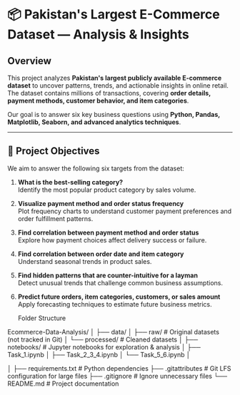 # 📦 Pakistan's Largest E-Commerce Dataset — Analysis & Insights

##  Overview
This project analyzes **Pakistan's largest publicly available E-commerce dataset** to uncover patterns, trends, and actionable insights in online retail.  
The dataset contains millions of transactions, covering **order details, payment methods, customer behavior, and item categories**.

Our goal is to answer six key business questions using **Python, Pandas, Matplotlib, Seaborn, and advanced analytics techniques**.

---

## 🎯 Project Objectives
We aim to answer the following six targets from the dataset:

1. **What is the best-selling category?**  
   Identify the most popular product category by sales volume.

2. **Visualize payment method and order status frequency**  
   Plot frequency charts to understand customer payment preferences and order fulfillment patterns.

3. **Find correlation between payment method and order status**  
   Explore how payment choices affect delivery success or failure.

4. **Find correlation between order date and item category**  
   Understand seasonal trends in product sales.

5. **Find hidden patterns that are counter-intuitive for a layman**  
   Detect unusual trends that challenge common business assumptions.

6. **Predict future orders, item categories, customers, or sales amount**  
   Apply forecasting techniques to estimate future business metrics.


     Folder Structure


Ecommerce-Data-Analysis/
│
├── data/
│ ├── raw/ # Original datasets (not tracked in Git)
│ └── processed/ # Cleaned datasets
│
├── notebooks/ # Jupyter notebooks for exploration & analysis
│ ├── Task_1.ipynb
│ ├── Task_2_3_4.ipynb
│ └── Task_5_6.ipynb
│

│
├── requirements.txt # Python dependencies
├── .gitattributes # Git LFS configuration for large files
├── .gitignore # Ignore unnecessary files
└── README.md # Project documentation



